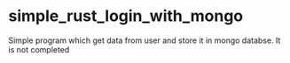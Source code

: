# simple_rust_login_with_mongo
Simple program which get data from user and store it in mongo databse.
It is not completed
